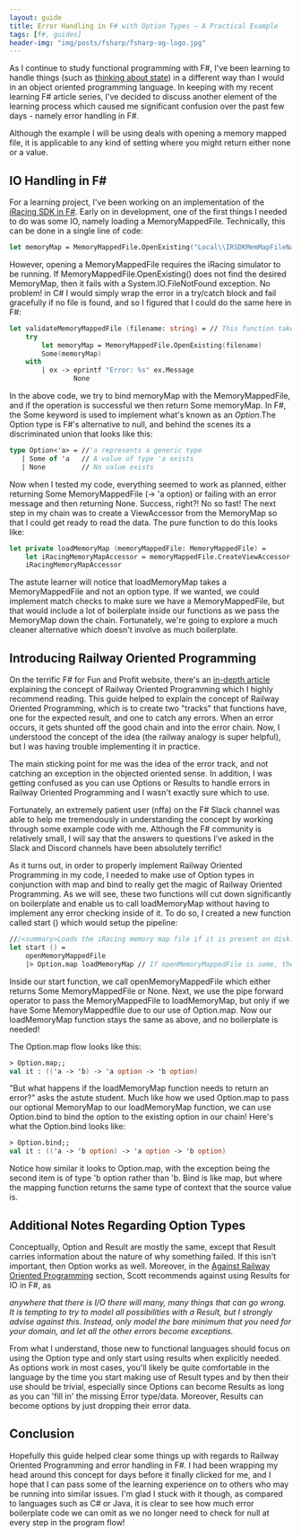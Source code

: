 ```yaml
---
layout: guide
title: Error Handling in F# with Option Types — A Practical Example
tags: [f#, guides]
header-img: "img/posts/fsharp/fsharp-og-logo.jpg"
---
```


As I continue to study functional programming with F#, I've been learning to handle things (such as [thinking about state](/2021-01-11-transitioning-from-csharp-to-fsharp-rethinking-state/)) in a different way than I would in an object oriented programming language. In keeping with my recent learning F# article series, I've decided to discuss another element of the learning process which caused me significant confusion over the past few days - namely error handling in F#. 

Although the example I will be using deals with opening a memory mapped file, it is applicable to any kind of setting where you might return either none or a value.

## IO Handling in F#

For a learning project, I've been working on an implementation of the [iRacing SDK in F#](/2021-01-08-writing-an-iracing-sdk-implementation-fsharp/). Early on in development, one of the first things I needed to do was some IO, namely loading a MemoryMappedFile. Technically, this can be done in a single line of code:

```fsharp
let memoryMap = MemoryMappedFile.OpenExisting("Local\\IRSDKMemMapFileName") 
```

However, opening a MemoryMappedFile requires the iRacing simulator to be running. If MemoryMappedFile.OpenExisting() does not find the desired MemoryMap, then it fails with a System.IO.FileNotFound exception. No problem! in C# I would simply wrap the error in a try/catch block and fail gracefully if no file is found, and so I figured that I could do the same here in F#:

```fsharp
let validateMemoryMappedFile (filename: string) = // This function takes a string and returns an option of type 'a (string -> 'a option)
    try
        let memoryMap = MemoryMappedFile.OpenExisting(filename) 
        Some(memoryMap)
    with
        | ex -> eprintf "Error: %s" ex.Message 
                None
```

In the above code, we try to bind memoryMap with the MemoryMappedFile, and if the operation is successful we then return Some memoryMap. In F#, the Some keyword is used to implement what's known as an *Option*.The Option type is F#'s alternative to null, and behind the scenes its a discriminated union that looks like this:

```fsharp
type Option<'a> = //'a represents a generic type  
   | Some of 'a   // A value of type 'a exists        
   | None         // No value exists
```

Now when I tested my code, everything seemed to work as planned, either returning Some MemoryMappedFile (-> 'a option) or failing with an error message and then returning None. Success, right?! No so fast! The next step in my chain was to create a ViewAccessor from the MemoryMap so that I could get ready to read the data. The pure function to do this looks like:

```fsharp
let private loadMemoryMap (memoryMappedFile: MemoryMappedFile) =
    let iRacingMemoryMapAccessor = memoryMappedFile.CreateViewAccessor(0L, 12L)
    iRacingMemoryMapAccessor
```

The astute learner will notice that loadMemoryMap takes a MemoryMappedFile and not an option type. If we wanted, we could implement match checks to make sure we have a MemoryMappedFile, but that would include a lot of boilerplate inside our functions as we pass the MemoryMap down the chain. Fortunately, we're going to explore a much cleaner alternative which doesn't involve as much boilerplate.

## Introducing Railway Oriented Programming

On the terrific F# for Fun and Profit website, there's an [in-depth article](https://fsharpforfunandprofit.com/posts/recipe-part2/) explaining the concept of Railway Oriented Programming which I highly recommend reading. This guide helped to explain the concept of Railway Oriented Programming, which is to create two "tracks" that functions have, one for the expected result, and one to catch any errors. When an error occurs, it gets shunted off the good chain and into the error chain. Now, I understood the concept of the idea (the railway analogy is super helpful), but I was having trouble implementing it in practice.

The main sticking point for me was the idea of the error track, and not catching an exception in the objected oriented sense. In addition, I was getting confused as you can use Options or Results to handle errors in Railway Oriented Programming and I wasn't exactly sure which to use.

Fortunately, an extremely patient user (nffa) on the F# Slack channel was able to help me tremendously in understanding the concept by working through some example code with me. Although the F# community is relatively small, I will say that the answers to questions I've asked in the Slack and Discord channels have been absolutely terrific! 

As it turns out, in order to properly implement Railway Oriented Programming in my code, I needed to make use of Option types in conjunction with map and bind to really get the magic of Railway Oriented Programming. As we will see, these two functions will cut down significantly on boilerplate and enable us to call loadMemoryMap without having to implement any error checking inside of it. To do so, I created a new function called start () which would setup the pipeline:

```fsharp
///<summary>Loads the iRacing memory map file if it is present on disk.</summary>
let start () =
    openMemoryMappedFile
    |> Option.map loadMemoryMap // If openMemoryMappedFile is some, then call loadMemoryMap
```

Inside our start function, we call openMemoryMappedFile which either returns Some MemoryMappedFile or None. Next, we use the pipe forward operator to pass the MemoryMappedFile to loadMemoryMap, but only if we have Some MemoryMappedfile due to our use of Option.map. Now our loadMemoryMap function stays the same as above, and no boilerplate is needed!

The Option.map flow looks like this:

```fsharp
> Option.map;;
val it : (('a -> 'b) -> 'a option -> 'b option)
```

"But what happens if the loadMemoryMap function needs to return an error?" asks the astute student. Much like how we used Option.map to pass our optional MemoryMap to our loadMemoryMap function, we can use Option.bind to bind the option to the existing option in our chain! Here's what the Option.bind looks like:

```fsharp
> Option.bind;;
val it : (('a -> 'b option) -> 'a option -> 'b option)
```

Notice how similar it looks to Option.map, with the exception being the second item is of type 'b option rather than 'b. Bind is like map, but where the mapping function returns the same type of context that the source value is.

## Additional Notes Regarding Option Types

Conceptually, Option and Result are mostly the same, except that Result carries information about the nature of why something failed. If this isn't important, then Option works as well. Moreover, in the [Against Railway Oriented Programming](https://fsharpforfunandprofit.com/posts/against-railway-oriented-programming/) section, Scott recommends against using Results for IO in F#, as

*anywhere that there is I/O there will many, many things that can go wrong. It is tempting to try to model all possibilities with a Result, but I strongly advise against this. Instead, only model the bare minimum that you need for your domain, and let all the other errors become exceptions.*

From what I understand, those new to functional languages should focus on using the Option type and only start using results when explicitly needed. As options work in most cases, you'll likely be quite comfortable in the language by the time you start making use of Result types and by then their use should be trivial, especially since Options can become Results as long as you can 'fill in' the missing Error type/data.  Moreover, Results can become options by just dropping their error data.

## Conclusion

Hopefully this guide helped clear some things up with regards to Railway Oriented Programming and error handling in F#. I had been wrapping my head around this concept for days before it finally clicked for me, and I hope that I can pass some of the learning experience on to others who may be running into similar issues. I'm glad I stuck with it though, as compared to languages such as C# or Java, it is clear to see how much error boilerplate code we can omit as we no longer need to check for null at every step in the program flow!